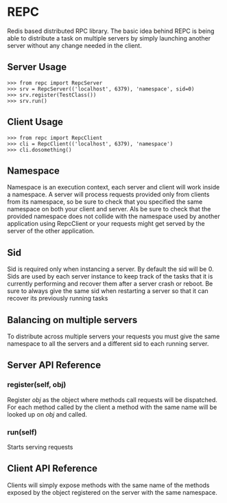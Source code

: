 REPC
========

Redis based distributed RPC library.
The basic idea behind REPC is being able to distribute a task on multiple servers by simply launching another server without any change needed in the client.

Server Usage
--------------

    >>> from repc import RepcServer
    >>> srv = RepcServer(('localhost', 6379), 'namespace', sid=0)
    >>> srv.register(TestClass())
    >>> srv.run()

Client Usage
---------------

    >>> from repc import RepcClient
    >>> cli = RepcClient(('localhost', 6379), 'namespace')
    >>> cli.dosomething()

Namespace
----------------

Namespace is an execution context, each server and client will work inside a namespace.
A server will process requests provided only from clients from its namespace, so be sure to check that
you specified the same namespace on both your client and server.
Als be sure to check that the provided namespace does not collide with the namespace used by
another application using RepcClient or your requests might get served by the server of the other application.

Sid
-----------------

Sid is required only when instancing a server. By default the sid will be 0.
Sids are used by each server instance to keep track of the tasks that it is currently performing and recover
them after a server crash or reboot.
Be sure to always give the same sid when restarting a server so that it can recover its previously running tasks

Balancing on multiple servers
--------------------------------

To distribute across multiple servers your requests you must give the same namespace to all the servers and
a different sid to each running server.

Server API Reference
-----------------------

### register(self, obj)
  Register _obj_ as the object where methods call requests will be dispatched.
  For each method called by the client a method with the same name will be looked up on _obj_ and called.

### run(self)
  Starts serving requests

Client API Reference
-----------------------

Clients will simply expose methods with the same name of the methods exposed by the object registered
on the server with the same namespace.
